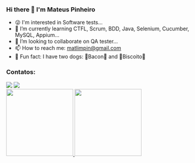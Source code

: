 ### Hi there 👋 I'm Mateus Pinheiro

<!--
**MateuslPinheiro/MateuslPinheiro** is a ✨ _special_ ✨ repository because its `README.md` (this file) appears on your GitHub profile.


--> 
- 😜 I'm interested in Software tests...
- 🌱 I’m currently learning CTFL, Scrum, BDD, Java, Selenium, Cucumber, MySQL, Appium...
- 👯 I’m looking to collaborate on QA tester...
- 📫 How to reach me: matlimpin@gmail.com
- 🐶 Fun fact: I have two dogs: 🥓Bacon🥓 and 🍪Biscoito🍪

### Contatos: 
<div>
<a href = "mailto:matlimpin@gmail.com"><img src="https://img.shields.io/badge/Gmail-D14836?style=for-the-badge&logo=gmail&logoColor=white" target="_blank"></a>
<a href="https://www.linkedin.com/in/mateus-pinheiro-003953b1/" target="_blank"><img src="https://img.shields.io/badge/-LinkedIn-%230077B5?style=for-the-badge&logo=linkedin&logoColor=white" target="_blank"></a>   
</div>

<div>
<a href="https://github.com/MateuslPinheiro">
<img height="180em" src="https://github-readme-stats.vercel.app/api/top-langs/?username=MateuslPinheiro&layout=compact&langs_count=7&theme=dracula"/>
<img height="180em" src="https://github-readme-stats.vercel.app/api?username=MateuslPinheiro-aqui&show_icons=true&theme=dracula&include_all_commits=true&count_private=true"/>
</div>
